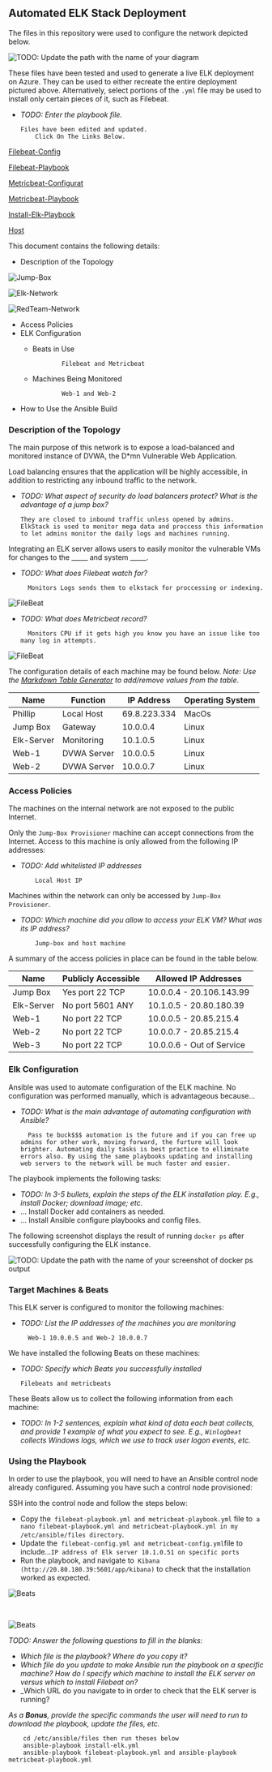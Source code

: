 ## Automated ELK Stack Deployment

The files in this repository were used to configure the network depicted below.


![TODO: Update the path with the name of your diagram](IMAGE/network2.drawio2.png) 

These files have been tested and used to generate a live ELK deployment on Azure. They can be used to either recreate the entire deployment pictured above. Alternatively, select portions of the `.yml` file may be used to install only certain pieces of it, such as Filebeat.

  - _TODO: Enter the playbook file._

        Files have been edited and updated.
            Click On The Links Below.

  [Filebeat-Config](filebeat-configuration.yml)

  [Filebeat-Playbook](filebeat-playbook.yml)

  [Metricbeat-Configurat](metricbeat-configuration.yml)

  [Metricbeat-Playbook](metricbeat-playbook.yml)

  [Install-Elk-Playbook](install-elk.yml)

  [Host](hosts.yml)

This document contains the following details:
- Description of the Topology

![Jump-Box](IMAGE/Jump-Box-Topology.png)

![Elk-Network](IMAGE/Elk-Network-Topology.png)

![RedTeam-Network](IMAGE/RedTeamNetwork-Topology.png)


- Access Policies
- ELK Configuration
  - Beats in Use

                Filebeat and Metricbeat
  - Machines Being Monitored
                
                Web-1 and Web-2
- How to Use the Ansible Build


### Description of the Topology

The main purpose of this network is to expose a load-balanced and monitored instance of DVWA, the D*mn Vulnerable Web Application.

Load balancing ensures that the application will be highly accessible, in addition to restricting any inbound traffic to the network.
- _TODO: What aspect of security do load balancers protect? What is the advantage of a jump box?_

      They are closed to inbound traffic unless opened by admins.
      ElkStack is used to monitor mega data and proccess this information to let admins monitor the daily logs and machines running. 

Integrating an ELK server allows users to easily monitor the vulnerable VMs for changes to the _____ and system _____.
- _TODO: What does Filebeat watch for?_

        Monitors Logs sends them to elkstack for proccessing or indexing. 

        
![FileBeat](IMAGE/FileBeat-Monitoring.png)

- _TODO: What does Metricbeat record?_

        Monitors CPU if it gets high you know you have an issue like too many log in attempts. 

![FileBeat](IMAGE/MetricBeat-Monitoring.png)

The configuration details of each machine may be found below.
_Note: Use the [Markdown Table Generator](http://www.tablesgenerator.com/markdown_tables) to add/remove values from the table_.

| Name     | Function      | IP Address  | Operating System |
|----------|----------     |------------ |------------------|
|Phillip   | Local Host    | 69.8.223.334| MacOs            |
|Jump Box  | Gateway       | 10.0.0.4    | Linux            |
|Elk-Server| Monitoring    | 10.1.0.5    | Linux            |
|Web-1     | DVWA Server   | 10.0.0.5    | Linux            |
|Web-2     | DVWA Server   | 10.0.0.7    | Linux            |

### Access Policies

The machines on the internal network are not exposed to the public Internet. 

Only the `Jump-Box Provisioner` machine can accept connections from the Internet. Access to this machine is only allowed from the following IP addresses:
- _TODO: Add whitelisted IP addresses_
          
          Local Host IP

Machines within the network can only be accessed by `Jump-Box Provisioner`.
- _TODO: Which machine did you allow to access your ELK VM? What was its IP address?_
          
          Jump-box and host machine 

A summary of the access policies in place can be found in the table below.

| Name        | Publicly Accessible | Allowed IP Addresses      |
|-------------|---------------------|---------------------------|
| Jump Box    | Yes  port 22 TCP    | 10.0.0.4 - 20.106.143.99  |
| Elk-Server  | No  port 5601 ANY   | 10.1.0.5 - 20.80.180.39   |
| Web-1       | No   port 22 TCP    | 10.0.0.5 - 20.85.215.4    |
| Web-2       | No   port 22 TCP    | 10.0.0.7 - 20.85.215.4    |
| Web-3       | No   port 22 TCP    | 10.0.0.6 - Out of Service |

### Elk Configuration

Ansible was used to automate configuration of the ELK machine. No configuration was performed manually, which is advantageous because...
- _TODO: What is the main advantage of automating configuration with Ansible?_

        Pass te buck$$$ automation is the future and if you can free up admins for other work, moving forward, the furture will look brighter. Automating daily tasks is best practice to elliminate errors also. By using the same playbooks updating and installing web servers to the network will be much faster and easier.

The playbook implements the following tasks:
- _TODO: In 3-5 bullets, explain the steps of the ELK installation play. E.g., install Docker; download image; etc._
- ... Install Docker add containers as needed.
- ... Install Ansible configure playbooks and config files. 

The following screenshot displays the result of running `docker ps` after successfully configuring the ELK instance.

![TODO: Update the path with the name of your screenshot of docker ps output](IMAGE/elk_docker_ps.png)

### Target Machines & Beats
This ELK server is configured to monitor the following machines:
- _TODO: List the IP addresses of the machines you are monitoring_

        Web-1 10.0.0.5 and Web-2 10.0.0.7

We have installed the following Beats on these machines:
- _TODO: Specify which Beats you successfully installed_

      Filebeats and metricbeats

These Beats allow us to collect the following information from each machine:
- _TODO: In 1-2 sentences, explain what kind of data each beat collects, and provide 1 example of what you expect to see. E.g., `Winlogbeat` collects Windows logs, which we use to track user logon events, etc._

### Using the Playbook
In order to use the playbook, you will need to have an Ansible control node already configured. Assuming you have such a control node provisioned: 

SSH into the control node and follow the steps below:
- Copy the` filebeat-playbook.yml and metricbeat-playbook.yml` file to` a nano filebeat-playbook.yml and metricbeat-playbook.yml in my /etc/ansible/files directory`.
- Update the` filebeat-config.yml and metricbeat-config.yml`file to include...`IP address of Elk server 10.1.0.51 on specific ports`
- Run the playbook, and navigate to` Kibana (http://20.80.180.39:5601/app/kibana)` to check that the installation worked as expected.

![Beats](IMAGE/added_data.png)

<br>

![Beats](IMAGE/Metricbeat_data.png)

_TODO: Answer the following questions to fill in the blanks:_
- _Which file is the playbook? Where do you copy it?_
- _Which file do you update to make Ansible run the playbook on a specific machine? How do I specify which machine to install the ELK server on versus which to install Filebeat on?_
- _Which URL do you navigate to in order to check that the ELK server is running?

_As a **Bonus**, provide the specific commands the user will need to run to download the playbook, update the files, etc._

        cd /etc/ansible/files then run theses below
        ansible-playbook install-elk.yml
        ansible-playbook filebeat-playbook.yml and ansible-playbook metricbeat-playbook.yml